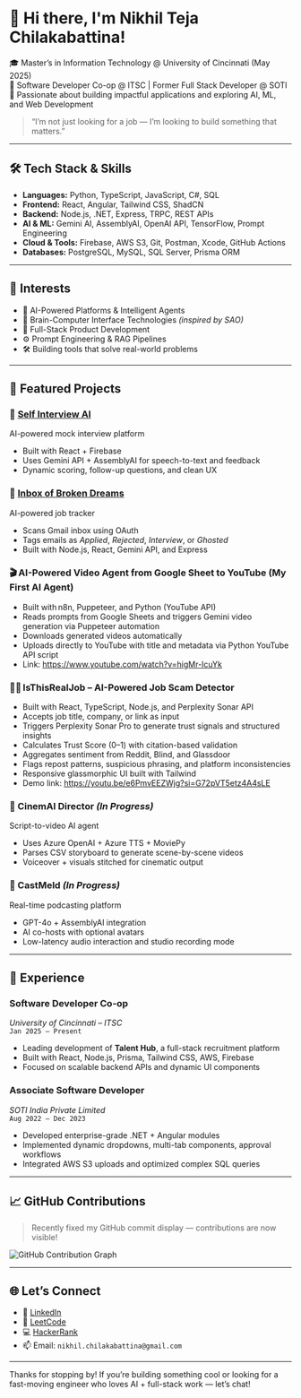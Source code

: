 # 👋 Hi there, I'm Nikhil Teja Chilakabattina!

🎓 Master’s in Information Technology @ University of Cincinnati (May 2025)  
💼 Software Developer Co-op @ ITSC | Former Full Stack Developer @ SOTI  
🚀 Passionate about building impactful applications and exploring AI, ML, and Web Development

> “I’m not just looking for a job — I’m looking to build something that matters.”

---

## 🛠️ Tech Stack & Skills

- **Languages:** Python, TypeScript, JavaScript, C#, SQL  
- **Frontend:** React, Angular, Tailwind CSS, ShadCN  
- **Backend:** Node.js, .NET, Express, TRPC, REST APIs  
- **AI & ML:** Gemini AI, AssemblyAI, OpenAI API, TensorFlow, Prompt Engineering  
- **Cloud & Tools:** Firebase, AWS S3, Git, Postman, Xcode, GitHub Actions  
- **Databases:** PostgreSQL, MySQL, SQL Server, Prisma ORM  

---

## 🧠 Interests

- 🤖 AI-Powered Platforms & Intelligent Agents  
- 🧠 Brain-Computer Interface Technologies *(inspired by SAO)*  
- 🎯 Full-Stack Product Development  
- ⚙️ Prompt Engineering & RAG Pipelines  
- 🛠️ Building tools that solve real-world problems  

---

## 🚀 Featured Projects

### 🔹 [Self Interview AI](https://self-interview-41520.web.app/)
AI-powered mock interview platform  
- Built with React + Firebase  
- Uses Gemini API + AssemblyAI for speech-to-text and feedback  
- Dynamic scoring, follow-up questions, and clean UX

### 🔹 [Inbox of Broken Dreams](https://ibd-autorejector.web.app/)
AI-powered job tracker  
- Scans Gmail inbox using OAuth  
- Tags emails as *Applied*, *Rejected*, *Interview*, or *Ghosted*  
- Built with Node.js, React, Gemini API, and Express

### 🎬 AI-Powered Video Agent from Google Sheet to YouTube (My First AI Agent)   

- Built with n8n, Puppeteer, and Python (YouTube API)
- Reads prompts from Google Sheets and triggers Gemini video generation via Puppeteer automation
- Downloads generated videos automatically
- Uploads directly to YouTube with title and metadata via Python YouTube API script
- Link: https://www.youtube.com/watch?v=higMr-IcuYk
  
### 🕵️‍♂️ IsThisRealJob – AI-Powered Job Scam Detector

- Built with React, TypeScript, Node.js, and Perplexity Sonar API
- Accepts job title, company, or link as input
- Triggers Perplexity Sonar Pro to generate trust signals and structured insights
- Calculates Trust Score (0–1) with citation-based validation
- Aggregates sentiment from Reddit, Blind, and Glassdoor
- Flags repost patterns, suspicious phrasing, and platform inconsistencies
- Responsive glassmorphic UI built with Tailwind
- Demo link: https://youtu.be/e6PmvEEZWjg?si=G72pVT5etz4A4sLE
  
### 🔹 CinemAI Director *(In Progress)*
Script-to-video AI agent  
- Uses Azure OpenAI + Azure TTS + MoviePy  
- Parses CSV storyboard to generate scene-by-scene videos  
- Voiceover + visuals stitched for cinematic output

### 🔹 CastMeld *(In Progress)*
Real-time podcasting platform  
- GPT-4o + AssemblyAI integration  
- AI co-hosts with optional avatars  
- Low-latency audio interaction and studio recording mode  

---

## 💼 Experience

### **Software Developer Co-op**  
*University of Cincinnati – ITSC*  
`Jan 2025 – Present`  
- Leading development of **Talent Hub**, a full-stack recruitment platform  
- Built with React, Node.js, Prisma, Tailwind CSS, AWS, Firebase  
- Focused on scalable backend APIs and dynamic UI components

### **Associate Software Developer**  
*SOTI India Private Limited*  
`Aug 2022 – Dec 2023`  
- Developed enterprise-grade .NET + Angular modules  
- Implemented dynamic dropdowns, multi-tab components, approval workflows  
- Integrated AWS S3 uploads and optimized complex SQL queries  

---

## 📈 GitHub Contributions

> Recently fixed my GitHub commit display — contributions are now visible!

![GitHub Contribution Graph](https://github.com/user-attachments/assets/fd4e44d1-11fc-4f3c-955e-d45e9d4b6322)

---

## 🌐 Let’s Connect

- 🔗 [LinkedIn](https://www.linkedin.com/in/nikhiltejachilakabattina)  
- 🧠 [LeetCode](https://leetcode.com/yourusername)  
- 💻 [HackerRank](https://www.hackerrank.com/yourusername)  
- 📫 Email: `nikhil.chilakabattina@gmail.com`

---

Thanks for stopping by! If you’re building something cool or looking for a fast-moving engineer who loves AI + full-stack work — let’s chat!
